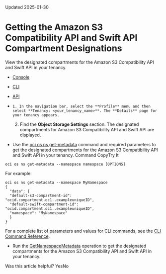Updated 2025-01-30
# Getting the Amazon S3 Compatibility API and Swift API Compartment Designations
View the designated compartments for the Amazon S3 Compatibility API and Swift API in your tenancy.
  * [Console](https://docs.oracle.com/en-us/iaas/Content/Object/Tasks/designatingcompartments_topic-To_get_your_tenancys_Amazon_S3_Compatibility_API_and_Swift_API_compartment_designations.htm)
  * [CLI](https://docs.oracle.com/en-us/iaas/Content/Object/Tasks/designatingcompartments_topic-To_get_your_tenancys_Amazon_S3_Compatibility_API_and_Swift_API_compartment_designations.htm)
  * [API](https://docs.oracle.com/en-us/iaas/Content/Object/Tasks/designatingcompartments_topic-To_get_your_tenancys_Amazon_S3_Compatibility_API_and_Swift_API_compartment_designations.htm)


  *     1. In the navigation bar, select the **Profile** menu and then select **Tenancy: <your_tenancy_name>**. The **Details** page for your tenancy appears.
    2. Find the **Object Storage Settings** section. 
The designated compartments for Amazon S3 Compatibility API and Swift API are displayed.
  * Use the [oci os ns get-metadata](https://docs.oracle.com/iaas/tools/oci-cli/latest/oci_cli_docs/cmdref/os/ns/get-metadata.html) command and required parameters to get the designated compartments for the Amazon S3 Compatibility API and Swift API in your tenancy.
Command
CopyTry It
```
oci os ns get-metadata --namespace namespace [OPTIONS]
```

For example:
```
oci os ns get-metadata --namespace MyNamespace
{
  "data": {
  "default-s3-compartment-id": "ocid.compartment.oc1..exampleuniqueID",
  "default-swift-compartment-id": "ocid.compartment.oc1..exampleuniqueID",
  "namespace": "MyNamespace"
  }
}							
```

For a complete list of parameters and values for CLI commands, see the [CLI Command Reference](https://docs.oracle.com/iaas/tools/oci-cli/latest).
  * Run the [GetNamespaceMetadata](https://docs.oracle.com/iaas/api/#/en/objectstorage/latest/Namespace/GetNamespaceMetadata) operation to get the designated compartments for the Amazon S3 Compatibility API and Swift API in your tenancy.


Was this article helpful?
YesNo

